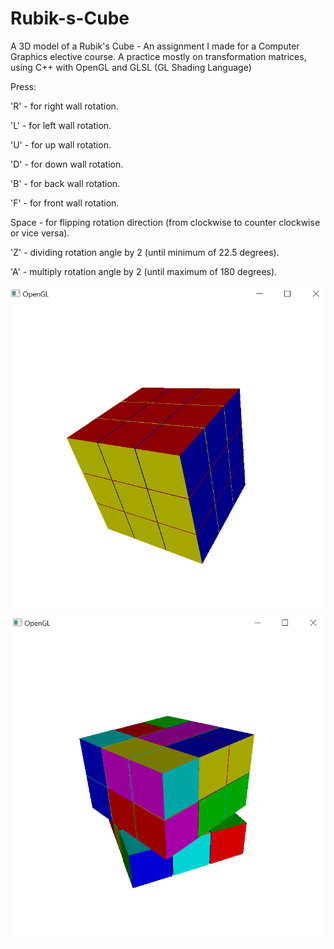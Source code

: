 # Rubik-s-Cube
A 3D model of a Rubik's Cube - An assignment I made for a Computer Graphics elective course.
A practice mostly on transformation matrices, using C++ with OpenGL and GLSL (GL Shading Language)
    
Press:

'R' - for right wall rotation.

'L' - for left wall rotation.

'U' - for up wall rotation.

'D' - for down wall rotation.

'B' - for back wall rotation.

'F' - for front wall rotation.

Space - for flipping rotation direction (from clockwise to counter clockwise or vice versa).

'Z' - dividing rotation angle by 2 (until minimum of 22.5 degrees).

'A' - multiply rotation angle by 2 (until maximum of 180 degrees).

![](Screenshot_1.png)
![](Screenshot_2.png)
